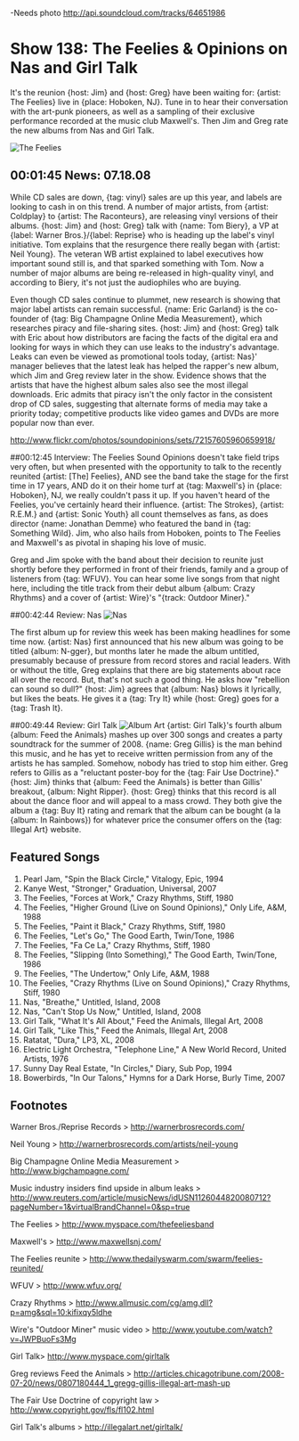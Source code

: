 

-Needs photo
http://api.soundcloud.com/tracks/64651986

# Show 138: The Feelies & Opinions on Nas and Girl Talk
It's the reunion {host: Jim} and {host: Greg} have been waiting for: {artist: The Feelies} live in {place: Hoboken, NJ}. Tune in to hear their conversation with the art-punk pioneers, as well as a sampling of their exclusive performance recorded at the music club Maxwell's. Then Jim and Greg rate the new albums from Nas and Girl Talk.

![The Feelies](http://static.soundopinions.org/images/2008/feelies2.jpg)

## 00:01:45 News: 07.18.08
While CD sales are down, {tag: vinyl} sales are up this year, and labels are looking to cash in on this trend. A number of major artists, from {artist: Coldplay} to {artist: The Raconteurs}, are releasing vinyl versions of their albums. {host: Jim} and {host: Greg} talk with {name: Tom Biery}, a VP at {label: Warner Bros.}/{label: Reprise} who is heading up the label's vinyl initiative. Tom explains that the resurgence there really began with {artist: Neil Young}. The veteran WB artist explained to label executives how important sound still is, and that sparked something with Tom. Now a number of major albums are being re-released in high-quality vinyl, and according to Biery, it's not just the audiophiles who are buying.

Even though CD sales continue to plummet, new research is showing that major label artists can remain successful. {name: Eric Garland} is the co-founder of {tag: Big Champagne Online Media Measurement}, which researches piracy and file-sharing sites. {host: Jim} and {host: Greg} talk with Eric about how distributors are facing the facts of the digital era and looking for ways in which they can use leaks to the industry's advantage. Leaks can even be viewed as promotional tools today, {artist: Nas}' manager believes that the latest leak has helped the rapper's new album, which Jim and Greg review later in the show. Evidence shows that the artists that have the highest album sales also see the most illegal downloads. Eric admits that piracy isn't the only factor in the consistent drop of CD sales, suggesting that alternate forms of media may take a priority today; competitive products like video games and DVDs are more popular now than ever.

http://www.flickr.com/photos/soundopinions/sets/72157605960659918/

##00:12:45 Interview: The Feelies
Sound Opinions doesn't take field trips very often, but when presented with the opportunity to talk to the recently reunited {artist: [The] Feelies}, AND see the band take the stage for the first time in 17 years, AND do it on their home turf at {tag: Maxwell's} in {place: Hoboken}, NJ, we really couldn't pass it up. If you haven't heard of the Feelies, you've certainly heard their influence. {artist: The Strokes}, {artist: R.E.M.} and {artist: Sonic Youth} all count themselves as fans, as does director {name: Jonathan Demme} who featured the band in {tag: Something Wild}. Jim, who also hails from Hoboken, points to The Feelies and Maxwell's as pivotal in shaping his love of music.

Greg and Jim spoke with the band about their decision to reunite just shortly before they performed in front of their friends, family and a group of listeners from {tag: WFUV}. You can hear some live songs from that night here, including the title track from their debut album {album: Crazy Rhythms} and a cover of {artist: Wire}'s "{track: Outdoor Miner}."

##00:42:44 Review: Nas
![Nas](http://is2.mzstatic.com/image/thumb/Music49/v4/2e/a7/65/2ea76512-3ba7-4ddb-c0e2-1d7dc86ef61f/source/600x600bb.jpg "35307/284765337")

The first album up for review this week has been making headlines for some time now. {artist: Nas} first announced that his new album was going to be titled {album: N-gger}, but months later he made the album untitled, presumably because of pressure from record stores and racial leaders. With or without the title, Greg explains that there are big statements about race all over the record. But, that's not such a good thing. He asks how "rebellion can sound so dull?" {host: Jim} agrees that {album: Nas} blows it lyrically, but likes the beats. He gives it a {tag: Try It} while {host: Greg} goes for a {tag: Trash It}.

##00:49:44 Review: Girl Talk
![Album Art](http://upload.wikimedia.org/wikipedia/en/8/80/Feed_the_Animals.jpg)
{artist: Girl Talk}'s fourth album {album: Feed the Animals} mashes up over 300 songs and creates a party soundtrack for the summer of 2008. {name: Greg Gillis} is the man behind this music, and he has yet to receive written permission from any of the artists he has sampled. Somehow, nobody has tried to stop him either. Greg refers to Gillis as a "reluctant poster-boy for the {tag: Fair Use Doctrine}." {host: Jim} thinks that {album: Feed the Animals} is better than Gillis' breakout, {album: Night Ripper}. {host: Greg} thinks that this record is all about the dance floor and will appeal to a mass crowd. They both give the album a {tag: Buy It} rating and remark that the album can be bought (a la {album: In Rainbows}) for whatever price the consumer offers on the {tag: Illegal Art} website.

## Featured Songs
1. Pearl Jam, "Spin the Black Circle," Vitalogy, Epic, 1994
2. Kanye West, "Stronger," Graduation, Universal, 2007
3. The Feelies, "Forces at Work," Crazy Rhythms, Stiff, 1980
4. The Feelies, "Higher Ground (Live on Sound Opinions)," Only Life, A&M, 1988 
5. The Feelies, "Paint it Black," Crazy Rhythms, Stiff, 1980
6. The Feelies, "Let's Go," The Good Earth, Twin/Tone, 1986
7. The Feelies, "Fa Ce La," Crazy Rhythms, Stiff, 1980
8. The Feelies, "Slipping (Into Something)," The Good Earth, Twin/Tone, 1986
9. The Feelies, "The Undertow," Only Life, A&M, 1988
10. The Feelies, "Crazy Rhythms (Live on Sound Opinions)," Crazy Rhythms, Stiff, 1980 
11. Nas, "Breathe," Untitled, Island, 2008
12. Nas, "Can't Stop Us Now," Untitled, Island, 2008
13. Girl Talk, "What It's All About," Feed the Animals, Illegal Art, 2008
14. Girl Talk, "Like This," Feed the Animals, Illegal Art, 2008
15. Ratatat, "Dura," LP3, XL, 2008
16. Electric Light Orchestra, "Telephone Line," A New World Record, United Artists, 1976
17. Sunny Day Real Estate, "In Circles," Diary, Sub Pop, 1994
18. Bowerbirds, "In Our Talons," Hymns for a Dark Horse, Burly Time, 2007

## Footnotes
Warner Bros./Reprise Records > http://warnerbrosrecords.com/

Neil Young > http://warnerbrosrecords.com/artists/neil-young

Big Champagne Online Media Measurement > http://www.bigchampagne.com/

Music industry insiders find upside in album leaks > http://www.reuters.com/article/musicNews/idUSN1126044820080712?pageNumber=1&virtualBrandChannel=0&sp=true

The Feelies > http://www.myspace.com/thefeeliesband

Maxwell's > http://www.maxwellsnj.com/

The Feelies reunite > http://www.thedailyswarm.com/swarm/feelies-reunited/

WFUV > http://www.wfuv.org/

Crazy Rhythms > http://www.allmusic.com/cg/amg.dll?p=amg&sql=10:kifixqy5ldhe

Wire's "Outdoor Miner" music video > http://www.youtube.com/watch?v=JWPBuoFs3Mg

Girl Talk> http://www.myspace.com/girltalk

Greg reviews Feed the Animals > http://articles.chicagotribune.com/2008-07-20/news/0807180444_1_gregg-gillis-illegal-art-mash-up

The Fair Use Doctrine of copyright law > http://www.copyright.gov/fls/fl102.html

Girl Talk's albums > http://illegalart.net/girltalk/